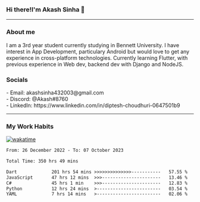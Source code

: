 <h3>Hi there!I'm Akash Sinha 👋</h3>

--- 

<h3>About me</h3>
I am a 3rd year student currently studying in Bennett University. I have interest in App Development, particulary Android but would love to get any experience in cross-platform technologies. Currently learning Flutter, with previous experience in Web dev, backend dev with Django and NodeJS.

<h3>Socials</h3>
 - Email: akashsinha432003@gmail.com<br>
 - Discord: @Akash#8760<br>
 - LinkedIn: https://www.linkedin.com/in/diptesh-choudhuri-0647501b9<br>


---

<h3>My Work Habits</h3>

[![wakatime](https://wakatime.com/badge/user/938b2951-49cf-4810-9b9e-c17cde3d3343.svg)](https://wakatime.com/@938b2951-49cf-4810-9b9e-c17cde3d3343)

<!--START_SECTION:waka-->

```txt
From: 26 December 2022 - To: 07 October 2023

Total Time: 350 hrs 49 mins

Dart             201 hrs 54 mins >>>>>>>>>>>>>>-----------   57.55 %
JavaScript       47 hrs 12 mins  >>>----------------------   13.46 %
C#               45 hrs 1 min    >>>----------------------   12.83 %
Python           12 hrs 24 mins  >------------------------   03.54 %
YAML             7 hrs 14 mins   >------------------------   02.06 %
```

<!--END_SECTION:waka-->

